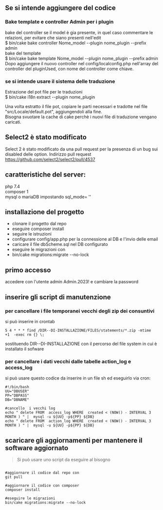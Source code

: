 


## Se si intende aggiungere del codice 
### Bake template e controller Admin per i plugin
bake del controller se il model è gia presente, in quel caso commentare le relazioni,
per evitare che siano presenti nell'edit  
$ bin/cake bake controller Nome_model --plugin nome_plugin --prefix admin  
bake del template  
$ bin/cake bake template Nome_model --plugin nome_plugin --prefix admin  
Dopo aggiungere il nuovo controller nel config/localconfig.php nell'array del controller del
pluginUsed, con nome del controller come chiave.  
### se si intende usare il sistema delle traduzione
Estrazione del pot file per le traduzioni  
$ bin/cake i18n extract --plugin nome_plugin  

Una volta estratto il file pot, copiare le parti necessari e tradotte nel file  
"src/Locale/default.pot", aggiungendoli alla fine.  
Bisogna svuotare la cache di cake perchè i nuovi file di traduzione vengano caricati.  

## Select2 è stato modificato  
Select 2  è stato modificato da una pull request per la presenza di un bug sui disabled
delle option. Indirizzo pull request https://github.com/select2/select2/pull/4537 

##  caratteristiche del server: 
php 7.4  
composer 1  
mysql o mariaDB impostando sql_mode= ''  

## installazione del progetto
 * clonare il progetto dal repo  
 * eseguire composer install  
 * seguire le istruzioni  
 * configurare config/app.php per la connessione al DB e l'invio delle email  
 * caricare il file dbScheme.sql nel DB configurato  
 * eseguire le migrazioni con  
 * bin/cake migrations:migrate --no-lock  

## primo accesso
accedere con l'utente admin Admin.2023! e cambiare la password  

## inserire gli script di manutenzione
### per cancellare i file temporanei vecchi degli zip dei consuntivi
si può inserire in crontab 
``` 
5 4 * * * find /DIR--DI-INSTALLAZIONE/FILES/statements/*.zip -mtime +1  -exec rm {} \;  
``` 
sostituendo DIR--DI-INSTALLAZIONE con il percorso del file system in cui è installato il sofware  
### per cancellare i dati vecchi dalle tabelle action_log e access_log
si può usare questo codice da inserire in un file sh ed eseguirlo via cron: 
 ```  
#!/bin/bash  
UU="DBUSER"  
PP="DBPASS"  
DB="DBNAME"  

#cancello  i vecchi log  
echo " delete FROM  access_log WHERE  created < (NOW() - INTERVAL 3 MONTH ) " |  mysql -u ${UU} -p${PP} ${DB}  
echo " delete FROM  action_log WHERE  created < (NOW() - INTERVAL 3 MONTH ) " |  mysql -u ${UU} -p${PP} ${DB}  
``` 

## scaricare gli aggiornamenti per mantenere il software aggiornato
>Si può usare uno script da eseguire al bisogno

 ```  

#aggiornare il codice dal repo con
git pull  

#aggiornare il codice con composer
composer install  

#eseguire le migrazioni
bin/cake migrations:migrate --no-lock  

 ```  
